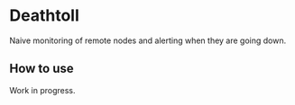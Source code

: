 Deathtoll
=========

Naive monitoring of remote nodes and alerting when they are going down.

How to use
----------

Work in progress.
